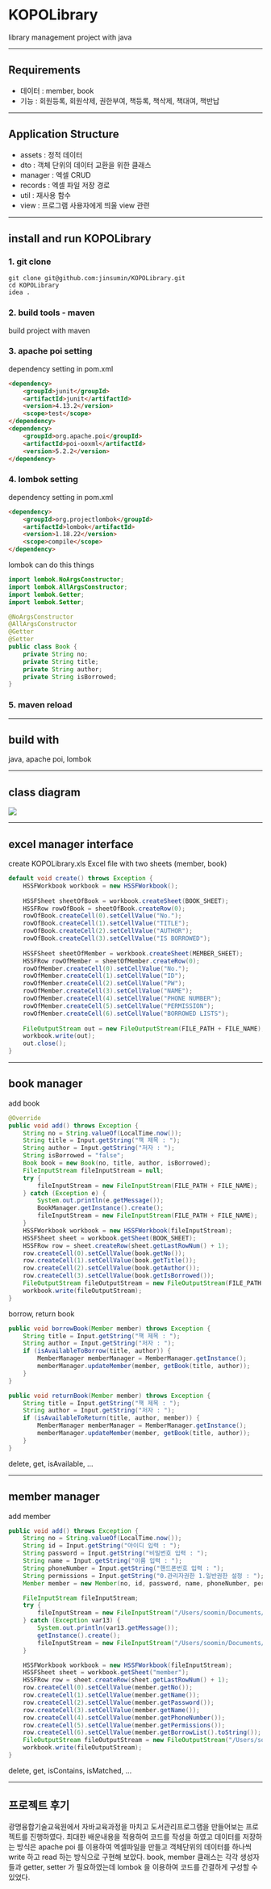 # KOPOLibrary
library management project with java

---

## Requirements
- 데이터 : member, book
- 기능 : 회원등록, 회원삭제, 권한부여, 책등록, 책삭제, 책대여, 책반납

---

## Application Structure
- assets : 정적 데이터
- dto : 객체 단위의 데이터 교환을 위한 클래스
- manager : 엑셀 CRUD
- records : 엑셀 파일 저장 경로
- util : 재사용 함수
- view : 프로그램 사용자에게 띄울 view 관련

---

## install and run KOPOLibrary

### 1. git clone

```shell
git clone git@github.com:jinsumin/KOPOLibrary.git
cd KOPOLibrary
idea .
```
### 2. build tools - maven

build project with maven

### 3. apache poi setting

dependency setting in pom.xml

```html
<dependency>
    <groupId>junit</groupId>
    <artifactId>junit</artifactId>
    <version>4.13.2</version>
    <scope>test</scope>
</dependency>
<dependency>
    <groupId>org.apache.poi</groupId>
    <artifactId>poi-ooxml</artifactId>
    <version>5.2.2</version>
</dependency>
```

### 4. lombok setting

dependency setting in pom.xml

```html
<dependency>
    <groupId>org.projectlombok</groupId>
    <artifactId>lombok</artifactId>
    <version>1.18.22</version>
    <scope>compile</scope>
</dependency>
```
lombok can do this things
```java
import lombok.NoArgsConstructor;
import lombok.AllArgsConstructor;
import lombok.Getter;
import lombok.Setter;

@NoArgsConstructor
@AllArgsConstructor
@Getter
@Setter
public class Book {
    private String no;
    private String title;
    private String author;
    private String isBorrowed;
}

```


### 5. maven reload

---

## build with
java, apache poi, lombok

---

## class diagram
![](src/main/java/assets/kopoLibraryDiagram.png)

---

## excel manager interface

create KOPOLibrary.xls Excel file with two sheets (member, book)
```java
default void create() throws Exception {
    HSSFWorkbook workbook = new HSSFWorkbook();
    
    HSSFSheet sheetOfBook = workbook.createSheet(BOOK_SHEET);
    HSSFRow rowOfBook = sheetOfBook.createRow(0);
    rowOfBook.createCell(0).setCellValue("No.");
    rowOfBook.createCell(1).setCellValue("TITLE");
    rowOfBook.createCell(2).setCellValue("AUTHOR");
    rowOfBook.createCell(3).setCellValue("IS BORROWED");
    
    HSSFSheet sheetOfMember = workbook.createSheet(MEMBER_SHEET);
    HSSFRow rowOfMember = sheetOfMember.createRow(0);
    rowOfMember.createCell(0).setCellValue("No.");
    rowOfMember.createCell(1).setCellValue("ID");
    rowOfMember.createCell(2).setCellValue("PW");
    rowOfMember.createCell(3).setCellValue("NAME");
    rowOfMember.createCell(4).setCellValue("PHONE NUMBER");
    rowOfMember.createCell(5).setCellValue("PERMISSION");
    rowOfMember.createCell(6).setCellValue("BORROWED LISTS");
    
    FileOutputStream out = new FileOutputStream(FILE_PATH + FILE_NAME);
    workbook.write(out);
    out.close();
}
```

---

## book manager 

add book
```java
@Override
public void add() throws Exception {
    String no = String.valueOf(LocalTime.now());
    String title = Input.getString("책 제목 : ");
    String author = Input.getString("저자 : ");
    String isBorrowed = "false";
    Book book = new Book(no, title, author, isBorrowed);
    FileInputStream fileInputStream = null;
    try {
        fileInputStream = new FileInputStream(FILE_PATH + FILE_NAME);
    } catch (Exception e) {
        System.out.println(e.getMessage());
        BookManager.getInstance().create();
        fileInputStream = new FileInputStream(FILE_PATH + FILE_NAME);
    }
    HSSFWorkbook workbook = new HSSFWorkbook(fileInputStream);
    HSSFSheet sheet = workbook.getSheet(BOOK_SHEET);
    HSSFRow row = sheet.createRow(sheet.getLastRowNum() + 1);
    row.createCell(0).setCellValue(book.getNo());
    row.createCell(1).setCellValue(book.getTitle());
    row.createCell(2).setCellValue(book.getAuthor());
    row.createCell(3).setCellValue(book.getIsBorrowed());
    FileOutputStream fileOutputStream = new FileOutputStream(FILE_PATH + FILE_NAME);
    workbook.write(fileOutputStream);
}
```

borrow, return book
```java
public void borrowBook(Member member) throws Exception {
    String title = Input.getString("책 제목 : ");
    String author = Input.getString("저자 : ");
    if (isAvailableToBorrow(title, author)) {
        MemberManager memberManager = MemberManager.getInstance();
        memberManager.updateMember(member, getBook(title, author));
    }
}

public void returnBook(Member member) throws Exception {
    String title = Input.getString("책 제목 : ");
    String author = Input.getString("저자 : ");
    if (isAvailableToReturn(title, author, member)) {
        MemberManager memberManager = MemberManager.getInstance();
        memberManager.updateMember(member, getBook(title, author));
    }
}
```

delete, get, isAvailable, ...

---

## member manager

add member
```java
public void add() throws Exception {
    String no = String.valueOf(LocalTime.now());
    String id = Input.getString("아이디 입력 : ");
    String password = Input.getString("비밀번호 입력 : ");
    String name = Input.getString("이름 입력 : ");
    String phoneNumber = Input.getString("핸드폰번호 입력 : ");
    String permissions = Input.getString("0.관리자권한 1.일반권한 설정 : ");
    Member member = new Member(no, id, password, name, phoneNumber, permissions, new ArrayList());

    FileInputStream fileInputStream;
    try {
        fileInputStream = new FileInputStream("/Users/soomin/Documents/Projects/KOPOLibrary/src/main/java/records/KOPOLibrary.xls");
    } catch (Exception var13) {
        System.out.println(var13.getMessage());
        getInstance().create();
        fileInputStream = new FileInputStream("/Users/soomin/Documents/Projects/KOPOLibrary/src/main/java/records/KOPOLibrary.xls");
    }

    HSSFWorkbook workbook = new HSSFWorkbook(fileInputStream);
    HSSFSheet sheet = workbook.getSheet("member");
    HSSFRow row = sheet.createRow(sheet.getLastRowNum() + 1);
    row.createCell(0).setCellValue(member.getNo());
    row.createCell(1).setCellValue(member.getName());
    row.createCell(2).setCellValue(member.getPassword());
    row.createCell(3).setCellValue(member.getName());
    row.createCell(4).setCellValue(member.getPhoneNumber());
    row.createCell(5).setCellValue(member.getPermissions());
    row.createCell(6).setCellValue(member.getBorrowList().toString());
    FileOutputStream fileOutputStream = new FileOutputStream("/Users/soomin/Documents/Projects/KOPOLibrary/src/main/java/records/KOPOLibrary.xls");
    workbook.write(fileOutputStream);
}
```
delete, get, isContains, isMatched, ...

---

## 프로젝트 후기

 광명융합기술교육원에서 자바교육과정을 마치고 도서관리프로그램을 만들어보는 프로젝트를
진행하였다. 
 최대한 배운내용을 적용하여 코드를 작성을 하였고 데이터를 저장하는 방식은
apache poi 를 이용하여 엑셀파일을 만들고 객체단위의 데이터를 하나씩 write 하고 read 하는
방식으로 구현해 보았다.
 book, member 클래스는 각각 생성자들과 getter, setter 가 필요하였는데 lombok 을 이용하여
코드를 간결하게 구성할 수 있었다.
